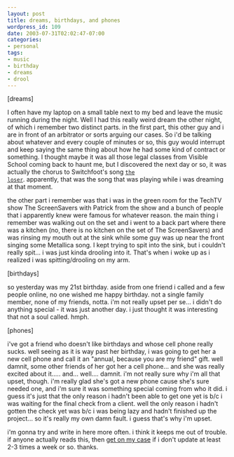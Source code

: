 ```yaml
---
layout: post
title: dreams, birthdays, and phones
wordpress_id: 109
date: 2003-07-31T02:02:47-07:00
categories:
- personal
tags:
- music
- birthday
- dreams
- drool
---
```

[dreams]

I often have my laptop on a small table next to my bed and leave the music running during the night.    Well I had this
really weird dream the other night, of which i remember two distinct parts.  in the first part, this other guy and i are
in front of an arbitrator or sorts arguing our cases. So i'd be talking about whatever and every couple of minutes or
so, this guy would interrupt and keep saying the same thing about how he had some kind of contract or something.  I
thought maybe it was all those legal classes from Visible School coming back to haunt me, but I discovered the next day
or so, it was actually the chorus to Switchfoot's song <code>[the loser][]</code>.  apparently, that was the song that
was playing while i was dreaming at that moment.

the other part i remember was that i was in the green room for the TechTV show The ScreenSavers with Patrick from the
show and a bunch of people that i apparently knew were famous for whatever reason.  the main thing i remember was
walking out on the set and i went to a back part where there was a kitchen (no, there is no kitchen on the set of The
ScreenSavers) and was rinsing my mouth out at the sink while some guy was up near the front singing some Metallica song.
I kept trying to spit into the sink, but i couldn't really spit... i was just kinda drooling into it.  That's when i
woke up as i realized i was spitting/drooling on my arm.

[the loser]: http://www.poplyrics.net/waiguo/switchfoot/008.htm

[birthdays]

so yesterday was my 21st birthday.  aside from one friend i called and a few people online, no one wished me happy
birthday.  not a single family member, none of my friends, notta.  i'm not really upset per se... i didn't do anything
special - it was just another day.  i just thought it was interesting that not a soul called. hmph.

[phones]

i've got a friend who doesn't like birthdays and whose cell phone really sucks.  well seeing as it is way past her
birthday, i was going to get her a new cell phone and call it an "annual, because you are my friend" gift.  well damnit,
some other friends of her got her a cell phone... and she was really excited about it..... and... well.... damnit.  i'm
not really sure why i'm all that upset, though.  i'm really glad she's got a new phone cause she's sure needed one, and
i'm sure it was something special coming from who it did.  i guess it's just that the only reason i hadn't been able to
get one yet is b/c i was waiting for the final check from a client.  well the only reason i hadn't gotten the check yet
was b/c i was being lazy and hadn't finished up the project... so it's really my own damn fault.  i guess that's why i'm
upset.

i'm gonna try and write in here more often.  i think it keeps me out of trouble.  if anyone actually reads this, then
[get on my case](/contact) if i don't update at least 2-3 times a week or so.  thanks.
